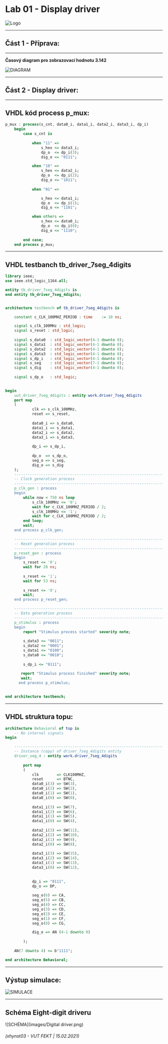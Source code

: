 # Lab 01 - Display driver

![Logo](images/logolink_eng.jpg)

------------------------------------------------------------------------
## Část 1 - Příprava:
------------------------------------------------------------------------

**Časový diagram pro zobrazovací hodnotu 3.142**

![DIAGRAM](images/wavedrom_7-segment.jpg)

------------------------------------------------------------------------
## Část 2 - Display driver:
------------------------------------------------------------------------

**VHDL kód process p_mux:**
------------------------------------------------------------------------

```vhdl
p_mux : process(s_cnt, data0_i, data1_i, data2_i, data3_i, dp_i)
    begin
        case s_cnt is
        
            when "11" =>
                s_hex <= data3_i;
                dp_o  <= dp_i(3);
                dig_o <= "0111";

            when "10" =>
                s_hex <= data2_i;
                dp_o  <= dp_i(2);
                dig_o <= "1011";
                
            when "01" =>

                s_hex <= data1_i;
                dp_o  <= dp_i(1);
                dig_o <= "1101";

            when others =>
                s_hex <= data0_i;
                dp_o  <= dp_i(0);
                dig_o <= "1110";
                
        end case;
    end process p_mux;
```

------------------------------------------------------------------------
**VHDL testbanch tb_driver_7seg_4digits**
------------------------------------------------------------------------

```vhdl
library ieee;
use ieee.std_logic_1164.all;

entity tb_driver_7seg_4digits is
end entity tb_driver_7seg_4digits;


architecture testbench of tb_driver_7seg_4digits is

    constant c_CLK_100MHZ_PERIOD : time    := 10 ns;

    signal s_clk_100MHz : std_logic;
    signal s_reset : std_logic;
    
    signal s_data0  : std_logic_vector(4-1 downto 0);
    signal s_data1  : std_logic_vector(4-1 downto 0);
    signal s_data2  : std_logic_vector(4-1 downto 0);
    signal s_data3  : std_logic_vector(4-1 downto 0);   
    signal s_dp_i   : std_logic_vector(4-1 downto 0);
    signal s_seg    : std_logic_vector(7-1 downto 0);
    signal s_dig    : std_logic_vector(4-1 downto 0);
    
    signal s_dp_o   : std_logic;
    

begin
    uut_driver_7seg_4digits : entity work.driver_7seg_4digits
    port map
    (
            clk => s_clk_100MHz,
            reset => s_reset,
                      
            data0_i => s_data0,
            data1_i => s_data1,
            data2_i => s_data2,
            data3_i => s_data3,
            
            dp_i => s_dp_i,
                    
            dp_o  => s_dp_o,
            seg_o => s_seg, 
            dig_o => s_dig 
    );
    --------------------------------------------------------------------
    -- Clock generation process
    --------------------------------------------------------------------
    p_clk_gen : process
    begin
        while now < 750 ns loop         
            s_clk_100MHz <= '0';
            wait for c_CLK_100MHZ_PERIOD / 2;
            s_clk_100MHz <= '1';
            wait for c_CLK_100MHZ_PERIOD / 2;
        end loop;
        wait;
    end process p_clk_gen;

    --------------------------------------------------------------------
    -- Reset generation process
    --------------------------------------------------------------------    
    p_reset_gen : process
    begin
        s_reset <= '0';
        wait for 28 ns;
        
        s_reset <= '1';
        wait for 53 ns;
       
        s_reset <= '0';
        wait;
    end process p_reset_gen;

    --------------------------------------------------------------------
    -- Data generation process
    --------------------------------------------------------------------
    p_stimulus : process
    begin
        report "Stimulus process started" severity note;
        
        s_data3 <= "0011";
        s_data2 <= "0001";
        s_data1 <= "0100";
        s_data0 <= "0010";
       
        s_dp_i <= "0111";
        
       report "Stimulus process finished" severity note;  
       wait;
      end process p_stimulus; 
        

end architecture testbench;
```
------------------------------------------------------------------------
VHDL struktura topu:
------------------------------------------------------------------------

```vhdl
architecture Behavioral of top is
    -- No internal signals
begin

    --------------------------------------------------------------------
    -- Instance (copy) of driver_7seg_4digits entity
    driver_seg_4 : entity work.driver_7seg_4digits
    
        port map
        (
            clk        => CLK100MHZ,
            reset      => BTNC,
            data0_i(3) => SW(3),
            data0_i(2) => SW(2),
            data0_i(1) => SW(1),
            data0_i(0) => SW(0),
            
            data1_i(3) => SW(7),
            data1_i(2) => SW(6),
            data1_i(1) => SW(5),
            data1_i(0) => SW(4),
            
            data2_i(3) => SW(11),
            data2_i(2) => SW(10),
            data2_i(1) => SW(9),
            data2_i(0) => SW(8),
            
            data3_i(3) => SW(15),
            data3_i(2) => SW(14),
            data3_i(1) => SW(13),
            data3_i(0) => SW(12),
            
            
            dp_i => "0111",
            dp_o => DP,
            
            seg_o(6) => CA,
            seg_o(5) => CB,
            seg_o(4) => CC,
            seg_o(3) => CD,
            seg_o(2) => CE,
            seg_o(1) => CF,
            seg_o(0) => CG,

            dig_o => AN (4-1 downto 0)
            
        );
        
    AN(7 downto 4) <= b"1111";

end architecture Behavioral;
```

------------------------------------------------------------------------
**Výstup simulace:**
------------------------------------------------------------------------

![SIMULACE](images/Výstup-simulace-06.JPG)


------------------------------------------------------------------------
**Schéma Eight-digit driveru**
------------------------------------------------------------------------

![SCHÉMA](images/Digital driver.png)


###### (xhynst03 - VUT FEKT  |  15.02.2021)


